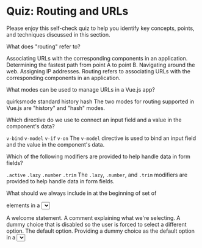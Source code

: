 # Quiz: Routing and URLs

Please enjoy this self-check quiz to help you identify key concepts, points, and techniques discussed in this section.

<quiz name="">
    <question>
        <p>What does "routing" refer to?</p>
        <answer correct>Associating URLs with the corresponding components in an application.</answer>
        <answer>Determining the fastest path from point A to point B.</answer>
        <answer>Navigating around the web.</answer>
        <answer>Assigning IP addresses.</answer>
        <explanation>Routing refers to associating URLs with the corresponding components in an application.</explanation>
    </question>
    <question multiple>
        <p>What modes can be used to manage URLs in a Vue.js app?</p>
        <answer>quirksmode</answer>
        <answer>standard</answer>
        <answer correct>history</answer>
        <answer correct>hash</answer>
        <explanation>The two modes for routing supported in Vue.js are "history" and "hash" modes.</explanation>
    </question>
    <question>
        <p>Which directive do we use to connect an input field and a value in the component's data?</p>
        <answer><code>v-bind</code></answer>
        <answer correct><code>v-model</code></answer>
        <answer><code>v-if</code></answer>
        <answer><code>v-on</code></answer>
        <explanation>The <code>v-model</code> directive is used to bind an input field and the value in the component's data.</explanation>
    </question>
    <question multiple>
        <p>Which of the following modifiers are provided to help handle data in form fields?</p>
        <answer><code>.active</code></answer>
        <answer correct><code>.lazy</code></answer>
        <answer correct><code>.number</code></answer>
        <answer correct><code>.trim</code></answer>
        <explanation>The <code>.lazy</code>, <code>.number</code>, and <code>.trim</code> modifiers are provided to help handle data in form fields.</explanation>
    </question>
    <question>
        <p>What should we always include in at the beginning of set of <code><option></code> elements in a <code><select></code> tag?</p>
        <answer>A welcome statement.</answer>
        <answer>A comment explaining what we're selecting.</answer>
        <answer correct>A dummy choice that is disabled so the user is forced to select a different option.</answer>
        <answer>The default option.</answer>
        <explanation>Providing a dummy choice as the default option in a <code><select></code> element insures data will be bound and synced properly.</explanation>
    </question>
    <question>
        <p>Which directive defines an event listener in Vue.js templates?</p>
        <answer><code>v-if</code></answer>
        <answer><code>v-for</code></answer>
        <answer correct><code>v-on</code></answer>
        <answer><code>v-model</code></answer>
        <explanation>The <code>v-on</code> directive is used to define an event listener in a Vue.js template.</explanation>
    </question>
    <question multiple>
        <p>What events can be listened for in a Vue.js application?</p>
        <answer correct><code>click</code> and <code>submit</code></answer>
        <answer correct>Events emitted by an HTML element</answer>
        <answer correct>Custom events defined by the developer</answer>
        <answer>Cool concerts nearby</answer>
        <explanation>The <code>v-on</code> directive can listen for any event emitted by an HTML element or custom events created by developers.</explanation>
    </question>
    <question>
        <p>What do we often use to handle an event in our Vue.js components?</p>
        <answer>component function</answer>
        <answer correct>component method</answer>
        <answer>JavaScript statements</answer>
        <answer>HTML forms</answer>
        <explanation>We often handle events using component methods we have defined as part of our Vue.js component.</explanation>
    </question>
    <question multiple>
        <p>Which directives are useful for controlling which handlers execute when an event is triggered?</p>
        <answer correct><code>.stop</code></answer>
        <answer><code>.go</code></answer>
        <answer correct><code>.prevent</code></answer>
        <answer correct><code>.once</code></answer>
        <explanation>The <code>.stop</code>, <code>.prevent</code> and <code>.once</code> directives can be used to control which handlers execute when an event is triggered.</explanation>
    </question>
    <question>
        <p>What do the modifiers <code>.enter</code>, <code>.ctrl</code>, and <code>.tab</code> do?</p>
        <answer correct>They filter keyboard events so the handler executes only when the corresponding key is pressed</answer>
        <answer>They indicate the method used to handle an event</answer>
        <answer>They exclude the key from any event listener</answer>
        <explanation>Those modifiers filter keyboard events so the handler executes only when the corresponding key is pressed.</explanation>
    </question> 
    <question>
        <p>Which keyboard event would we use if we wanted to make a "new file" keyboard shortcut?</p>
        <answer><code>keydown</code></answer>
        <answer correct><code>keypress</code></answer>
        <answer><code>keyup</code></answer>
        <explanation>The <code>keypress</code> event would be best for making a keyboard shortcut.</explanation>
    </question>
    <question>
        <p>Which keyboard event would we use if we were adding hotkeys to an app?</p>
        <answer><code>keydown</code></answer>
        <answer><code>keypress</code></answer>
        <answer correct><code>keyup</code></answer>
        <explanation>The <code>keyup</code> event would be best for adding hotkeys to an app.</explanation>
    </question>
    <question>
        <p>Which keyboard event would we use if we were building a virtual game direction pad?</p>
        <answer correct><code>keydown</code></answer>
        <answer><code>keypress</code></answer>
        <answer><code>keyup</code></answer>
        <explanation>The <code>keydown</code> event would be best for making a responsive virtual game direction pad.</explanation>
    </question>
  
</quiz>

<div class="no-quiz">
     <h2>Visit Quiz Online</h2>
     <p> 
         The quiz on this page has been removed from your PDF 
         or ebook format. You may take the quiz by visiting
         this book online.
     </p>
</div>

